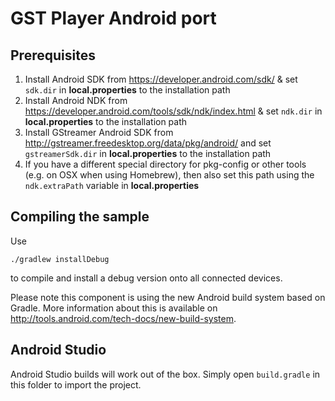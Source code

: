 GST Player Android port
=======================

Prerequisites
-------------

1. Install Android SDK from https://developer.android.com/sdk/ & set `sdk.dir` in **local.properties** to the installation path
2. Install Android NDK from https://developer.android.com/tools/sdk/ndk/index.html & set `ndk.dir` in **local.properties** to the installation path
3. Install GStreamer Android SDK from http://gstreamer.freedesktop.org/data/pkg/android/ and set `gstreamerSdk.dir` in **local.properties** to the installation path
4. If you have a different special directory for pkg-config or other tools (e.g. on OSX when using Homebrew), then also set this path using the `ndk.extraPath` variable in **local.properties**

Compiling the sample
--------------------

Use

    ./gradlew installDebug

to compile and install a debug version onto all connected devices.

Please note this component is using the new Android build system based on Gradle. More information about this is available on http://tools.android.com/tech-docs/new-build-system.

Android Studio
--------------

Android Studio builds will work out of the box. Simply open `build.gradle` in this folder to import the project.